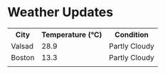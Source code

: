 # Weather Updates

<!-- WEATHER-UPDATE-START -->
<table><tr><th>City</th><th>Temperature (°C)</th><th>Condition</th></tr><tr><td>Valsad</td><td>28.9</td><td>Partly Cloudy</td></tr><tr><td>Boston</td><td>13.3</td><td>Partly Cloudy</td></tr><tr><td></td><td></td><td></td></tr></table>
<!-- WEATHER-UPDATE-END -->
